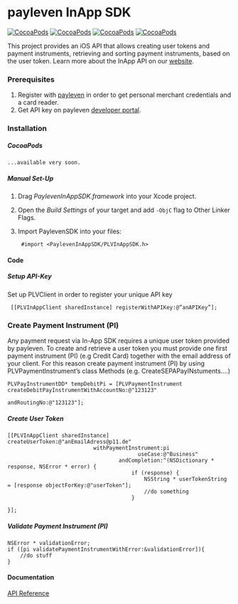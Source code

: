 # payleven InApp SDK

[![CocoaPods](https://img.shields.io/badge/Licence-MIT-brightgreen.svg?style=flat-square)]()
[![CocoaPods](https://img.shields.io/badge/Platform-iOS-yellow.svg?style=flat-square)]()
[![CocoaPods](https://img.shields.io/github/tag/Payleven/InApp-SDK-iOS.svg?style=flat)]()
[![CocoaPods](https://img.shields.io/badge/Made%20in-Berlin-red.svg?style=flat-square)]()

This project provides an iOS API that allows creating user tokens and payment instruments, retrieving and sorting payment instruments, based on the user token. Learn more about the InApp API on our [website](https://payleven.com/).

### Prerequisites

1. Register with [payleven](http://payleven.com) in order to get personal merchant credentials and a card reader.
2. Get API key on payleven [developer portal](https://payleven.de/developers/).

### Installation

##### CocoaPods

	...available very soon.

##### Manual Set-Up

1. Drag *PaylevenInAppSDK.framework* into your Xcode project.

2. Open the *Build Settings* of your target and add `-ObjC` flag to Other Linker Flags.

3. Import PaylevenSDK into your files:

        #import <PaylevenInAppSDK/PLVInAppSDK.h>

#### Code    

##### Setup API-Key

Set up PLVClient in order to register your unique API key

	 [[PLVInAppClient sharedInstance] registerWithAPIKey:@”anAPIKey”];

### Create Payment Instrument (PI)

Any payment request via In-App SDK requires a unique user token provided by payleven. To create and retrieve a user token you must provide one first payment instrument (PI) (e.g Credit Card) together with the email address of your client. For this reason create payment instrument (PI) by using PLVPaymentInstrument’s class Methods (e.g. CreateSEPAPayINstuments….)

	PLVPayInstrumentDD* tempDebitPi = [PLVPaymentInstrument createDebitPayInstrumentWithAccountNo:@"123123" 
												                                      andRoutingNo:@"123123"]; 

##### Create User Token

    [[PLVInAppClient sharedInstance] createUserToken:@"anEmailAdress@p11.de"
                               withPaymentInstrument:pi
                                             useCase:@"Business"
                                       andCompletion:^(NSDictionary * response, NSError * error) {
                                           if (response) {
                                               NSString * userTokenString = [response objectForKey:@"userToken"];
                                               //do something
                                           }
    
    }];


##### Validate Payment Instrument (PI)

	NSError * validationError;
	if ([pi validatePaymentInstrumentWithError:&validationError]){
		//do stuff
	}



#### Documentation
[API Reference](https://github.com/payleven/InApp-SDK-iOS/docs/html/index.html)